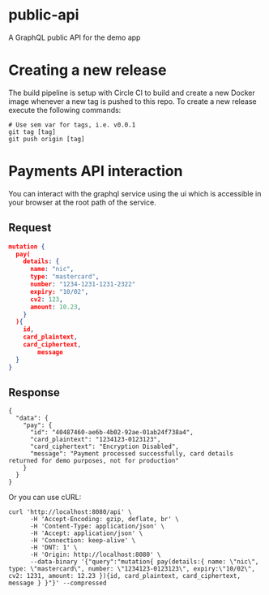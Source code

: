 # public-api
A GraphQL public API for the demo app

# Creating a new release
The build pipeline is setup with Circle CI to build and create a new Docker image whenever a new tag is pushed to this repo. To create a new release execute the following commands:

```shell
# Use sem var for tags, i.e. v0.0.1
git tag [tag]
git push origin [tag]
```

# Payments API interaction

You can interact with the graphql service using the ui which is accessible in your browser at the root path of the service.

## Request

```json
mutation {
  pay(
    details: {
      name: "nic",
      type: "mastercard",
      number: "1234-1231-1231-2322"
      expiry: "10/02",
      cv2: 123,
      amount: 10.23,
    }
  ){
    id,
    card_plaintext,
    card_ciphertext,
		message
  } 
}
```

## Response

```
{
  "data": {
    "pay": {
      "id": "40487460-ae6b-4b02-92ae-01ab24f738a4",
      "card_plaintext": "1234123-0123123",
      "card_ciphertext": "Encryption Disabled",
      "message": "Payment processed successfully, card details returned for demo purposes, not for production"
    }
  }
}
```

Or you can use cURL:

```shell
curl 'http://localhost:8080/api' \
      -H 'Accept-Encoding: gzip, deflate, br' \
      -H 'Content-Type: application/json' \
      -H 'Accept: application/json' \
      -H 'Connection: keep-alive' \
      -H 'DNT: 1' \
      -H 'Origin: http://localhost:8080' \
      --data-binary '{"query":"mutation{ pay(details:{ name: \"nic\", type: \"mastercard\", number: \"1234123-0123123\", expiry:\"10/02\",    cv2: 1231, amount: 12.23 }){id, card_plaintext, card_ciphertext, message } }"}' --compressed
```